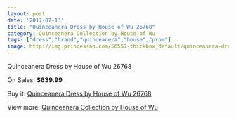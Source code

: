 ```yaml
---
layout: post
date: '2017-07-13'
title: "Quinceanera Dress by House of Wu 26768"
category: Quinceanera Collection by House of Wu
tags: ["dress","brand","quinceanera","house","prom"]
image: http://img.princessan.com/56557-thickbox_default/quinceanera-dress-by-house-of-wu-26768.jpg
---
```

Quinceanera Dress by House of Wu 26768

On Sales: **$639.99**
<a href="https://www.princessan.com/en/quinceanera-collection-by-house-of-wu/17664-quinceanera-dress-by-house-of-wu-26768.html"><amp-img layout="responsive" width="600" height="600" src="//img.princessan.com/56557-thickbox_default/quinceanera-dress-by-house-of-wu-26768.jpg" alt="Quinceanera Dress by House of Wu 26768 0" /></a>
<a href="https://www.princessan.com/en/quinceanera-collection-by-house-of-wu/17664-quinceanera-dress-by-house-of-wu-26768.html"><amp-img layout="responsive" width="600" height="600" src="//img.princessan.com/56561-thickbox_default/quinceanera-dress-by-house-of-wu-26768.jpg" alt="Quinceanera Dress by House of Wu 26768 1" /></a>
<a href="https://www.princessan.com/en/quinceanera-collection-by-house-of-wu/17664-quinceanera-dress-by-house-of-wu-26768.html"><amp-img layout="responsive" width="600" height="600" src="//img.princessan.com/56560-thickbox_default/quinceanera-dress-by-house-of-wu-26768.jpg" alt="Quinceanera Dress by House of Wu 26768 2" /></a>
<a href="https://www.princessan.com/en/quinceanera-collection-by-house-of-wu/17664-quinceanera-dress-by-house-of-wu-26768.html"><amp-img layout="responsive" width="600" height="600" src="//img.princessan.com/56559-thickbox_default/quinceanera-dress-by-house-of-wu-26768.jpg" alt="Quinceanera Dress by House of Wu 26768 3" /></a>
<a href="https://www.princessan.com/en/quinceanera-collection-by-house-of-wu/17664-quinceanera-dress-by-house-of-wu-26768.html"><amp-img layout="responsive" width="600" height="600" src="//img.princessan.com/56558-thickbox_default/quinceanera-dress-by-house-of-wu-26768.jpg" alt="Quinceanera Dress by House of Wu 26768 4" /></a>

Buy it: [Quinceanera Dress by House of Wu 26768](https://www.princessan.com/en/quinceanera-collection-by-house-of-wu/17664-quinceanera-dress-by-house-of-wu-26768.html "Quinceanera Dress by House of Wu 26768")

View more: [Quinceanera Collection by House of Wu](https://www.princessan.com/en/52-quinceanera-collection-by-house-of-wu "Quinceanera Collection by House of Wu")